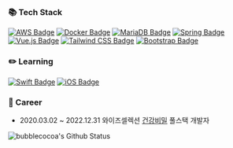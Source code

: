 <!--
**bubblecocoa/bubblecocoa** is a ✨ _special_ ✨ repository because its `README.md` (this file) appears on your GitHub profile.

Here are some ideas to get you started:

- 🔭 I’m currently working on ...
- 🌱 I’m currently learning ...
- 👯 I’m looking to collaborate on ...
- 🤔 I’m looking for help with ...
- 💬 Ask me about ...
- 📫 How to reach me: ...
- 😄 Pronouns: ...
- ⚡ Fun fact: ...
-->

### 📚 Tech Stack
[![AWS Badge](https://img.shields.io/badge/AWS-232F3E?style=flat-square&logo=amazon-aws&logoColor=white)](https://aws.amazon.com/)
[![Docker Badge](https://img.shields.io/badge/Docker-2496ED?style=flat-square&logo=docker&logoColor=white)](https://www.docker.com/)
[![MariaDB Badge](https://img.shields.io/badge/MariaDB-003545?style=flat-square&logo=mariadb&logoColor=white)](https://mariadb.org/)
[![Spring Badge](https://img.shields.io/badge/Spring-6DB33F?style=flat-square&logo=spring&logoColor=white)](https://spring.io/)
[![Vue.js Badge](https://img.shields.io/badge/Vue.js-4FC08D?style=flat-square&logo=vue.js&logoColor=white)](https://vuejs.org/)
[![Tailwind CSS Badge](https://img.shields.io/badge/Tailwind_CSS-06B6D4?style=flat-square&logo=tailwind-css&logoColor=white)](https://tailwindcss.com/)
[![Bootstrap Badge](https://img.shields.io/badge/Bootstrap-7952B3?style=flat-square&logo=bootstrap&logoColor=white)](https://getbootstrap.com/)

### ✏️ Learning
[![Swift Badge](https://img.shields.io/badge/Swift-F05138?style=flat-square&logo=swift&logoColor=white)](https://developer.apple.com/swift/)
[![iOS Badge](https://img.shields.io/badge/iOS-000000?style=flat-square&logo=apple&logoColor=white)](https://www.apple.com/ios/)

### 🏢 Career
- 2020.03.02 ~ 2022.12.31 와이즈셀렉션 [건강비밀](https://www.vimeal.co.kr) 풀스택 개발자

![bubblecocoa's Github Status](https://github-readme-stats.vercel.app/api?username=bubblecocoa&show_icons=true&count_private=true&theme=dark)

